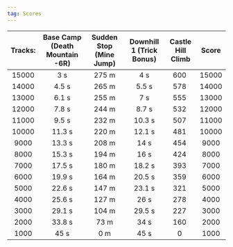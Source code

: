 ```yaml
---
tag: Scores
---
```

Tracks: | Base Camp (Death Mountain -6R) | Sudden Stop (Mine Jump) | Downhill 1 (Trick Bonus) | Castle Hill Climb | Score  
:--: | :--: | :--: | :--: | :--:  | :--:   
15000 | 3 s | 275 m | 4 s | 600  | 15000  
14000 | 4.5 s | 265 m | 5.5 s | 578  | 14000  
13000 | 6.1 s | 255 m | 7 s | 555  | 13000  
12000 | 7.8 s | 244 m | 8.7 s | 532  | 12000  
11000 | 9.5 s | 232 m | 10.3 s | 507  | 11000  
10000 | 11.3 s | 220 m | 12.1 s | 481  | 10000  
9000 | 13.3 s | 208 m | 14 s | 454  | 9000  
8000 | 15.3 s | 194 m | 16 s | 424  | 8000  
7000 | 17.5 s | 180 m | 18.2 s | 393  | 7000  
6000 | 19.9 s | 164 m | 20.5 s | 359  | 6000  
5000 | 22.6 s | 147 m | 23.1 s | 321  | 5000  
4000 | 25.6 s | 127 m | 26 s | 278  | 4000  
3000 | 29.1 s | 104 m | 29.5 s | 227  | 3000  
2000 | 33.8 s | 73 m | 34 s | 160  | 2000  
1000 | 45 s | 0 m | 45 s | 0  | 1000  

